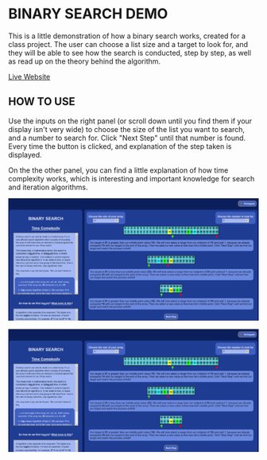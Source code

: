 # BINARY SEARCH DEMO

This is a little demonstration of how a binary search works, created for a class project. The user can choose a list size and a target to look for, and they will be able to see how the search is conducted, step by step, as well as read up on the theory behind the algorithm.

[Live Website](https://amaralis.github.io/binary-search/)


## HOW TO USE

Use the inputs on the right panel (or scroll down until you find them if your display isn't very wide) to choose the size of the list you want to search, and a number to search for. Click "Next Step" until that number is found. Every time the button is clicked, and explanation of the step taken is displayed.

On the the other panel, you can find a little explanation of how time complexity works, which is interesting and important knowledge for search and iteration algorithms.

![Demo screenshot](/images/binarySearch1.png)

<img src="https://github.com/amaralis/binary-search/blob/main/images/binarySearch1.png" style="max-width: '500px'">
